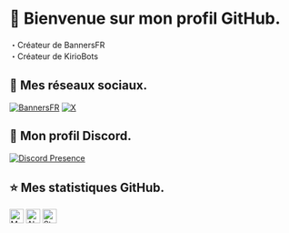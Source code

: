 # 💫 Bienvenue sur mon profil GitHub.
・Créateur de BannersFR<br>
・Créateur de KirioBots

## 🛜 Mes réseaux sociaux.
[![BannersFR](https://img.shields.io/badge/Discord-%237289DA.svg?logo=discord&logoColor=white)](https://discord.gg/u8aKAn67bu)
[![X](https://img.shields.io/badge/X-black.svg?logo=X&logoColor=white)](https://x.com/skxmax_)

## 👑 Mon profil Discord.
[![Discord Presence](https://lanyard.cnrad.dev/api/214339832061624320)](https://discord.com/users/214339832061624320)

## ⭐ Mes statistiques GitHub.

<p align="left">
  <img height="25" src="https://api.visitorbadge.io/api/visitors?path=https%3A%2F%2Fgithub.com%2Fmaxouoff&label=Visiteurs&countColor=%23263759" alt="Mes vues du profil"/>
  <img height="25" src="https://img.shields.io/github/followers/maxouoff?color=4a12ba&style=for-the-badge&logo=github&label=Follow" alt="Abonnés"/>
  <img height="25" src="https://img.shields.io/github/stars/maxouoff?color=f429ff&style=for-the-badge&logo=github&label=Stars" alt="Stars"/>
</p> 
